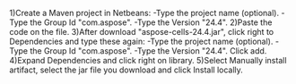 1)Create a Maven project in Netbeans:
-Type the project name (optional).
-Type the Group Id "com.aspose".
-Type the Version "24.4".
2)Paste the code on the file.
3)After download "aspose-cells-24.4.jar", click right to Dependencies and type these again:
-Type the project name (optional).
-Type the Group Id "com.aspose".
-Type the Version "24.4".
Click add.
4)Expand Dependencies and click right on library.
5)Select Manually install artifact, select the jar file you download and click Install locally.
